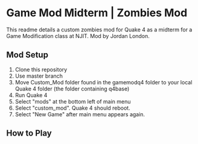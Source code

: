 # Game Mod Midterm | Zombies Mod
This readme details a custom zombies mod for Quake 4 as a midterm for a Game Modification class at NJIT. Mod by Jordan London.

## Mod Setup
1. Clone this repository
2. Use master branch
3. Move Custom_Mod folder found in the gamemodq4 folder to your local Quake 4 folder (the folder containing q4base)
4. Run Quake 4
5. Select "mods" at the bottom left of main menu
6. Select "custom_mod". Quake 4 should reboot.
7. Select "New Game" after main menu appears again.

## How to Play
